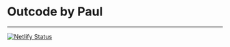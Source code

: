 # Outcode by Paul
---

[![Netlify Status](https://api.netlify.com/api/v1/badges/cb56ad5e-b45f-4349-9071-09ebd2ad6c23/deploy-status)](https://app.netlify.com/sites/outcode/deploys)